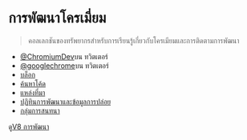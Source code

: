 # การพัฒนาโครเมี่ยม

> คอลเลกชันของทรัพยากรสําหรับการเรียนรู้เกี่ยวกับโครเมียมและการติดตามการพัฒนา

- [@ChromiumDev](https://twitter.com/ChromiumDev)บน ทวิตเตอร์
- [@googlechrome](https://twitter.com/googlechrome)บน ทวิตเตอร์
- [บล็อก](https://blog.chromium.org)
- [ค้นหาโค้ด](https://cs.chromium.org/)
- [แหล่งที่มา](https://cs.chromium.org/chromium/src/)
- [ปฏิทินการพัฒนาและข้อมูลการปล่อย](https://www.chromium.org/developers/calendar)
- [กลุ่มการสนทนา](https://www.chromium.org/developers/discussion-groups)

ดู[V8 การพัฒนา](v8-development.md)

